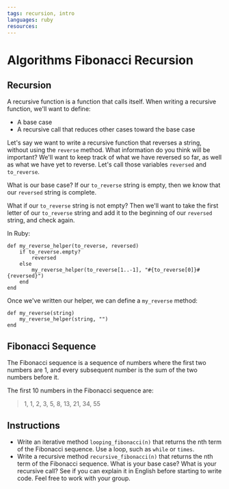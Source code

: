 ```yaml
---
tags: recursion, intro
languages: ruby
resources: 
---
```

# Algorithms Fibonacci Recursion
## Recursion
A recursive function is a function that calls itself. When writing a recursive function, we'll want to define:
- A base case
- A recursive call that reduces other cases toward the base case

Let's say we want to write a recursive function that reverses a string, without using the `reverse` method. What information do you think will be important? We'll want to keep track of what we have reversed so far, as well as what we have yet to reverse. Let's call those variables `reversed` and `to_reverse`.

What is our base case? If our `to_reverse` string is empty, then we know that our `reversed` string is complete.

What if our `to_reverse` string is not empty? Then we'll want to take the first letter of our `to_reverse` string and add it to the beginning of our `reversed` string, and check again.

In Ruby:
```
def my_reverse_helper(to_reverse, reversed)
	if to_reverse.empty?
		reversed
	else
		my_reverse_helper(to_reverse[1..-1], "#{to_reverse[0]}#{reversed}")
	end
end
```

Once we've written our helper, we can define a `my_reverse` method:
```
def my_reverse(string)
	my_reverse_helper(string, "")
end
```

## Fibonacci Sequence
The Fibonacci sequence is a sequence of numbers where the first two numbers are 1, and every subsequent number is the sum of the two numbers before it.

The first 10 numbers in the Fibonacci sequence are:

> 1, 1, 2, 3, 5, 8, 13, 21, 34, 55

## Instructions
- Write an iterative method `looping_fibonacci(n)` that returns the nth term of the Fibonacci sequence. Use a loop, such as `while` or `times`.
- Write a recursive method `recursive_fibonacci(n)` that returns the nth term of the Fibonacci sequence. What is your base case? What is your recursive call? See if you can explain it in English before starting to write code. Feel free to work with your group.